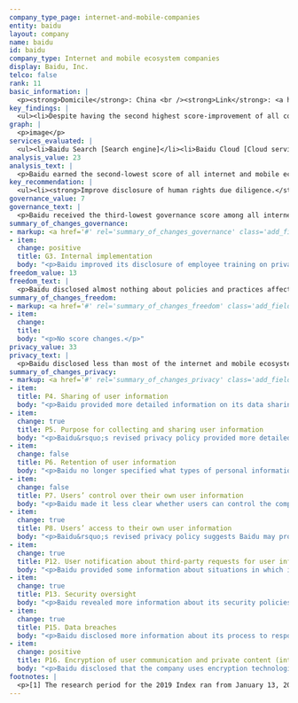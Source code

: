 ```yaml
---
company_type_page: internet-and-mobile-companies
entity: baidu
layout: company
name: baidu
id: baidu
company_type: Internet and mobile ecosystem companies
display: Baidu, Inc.
telco: false
rank: 11
basic_information: | 
  <p><strong>Domicile</strong>: China <br /><strong>Link</strong>: <a href="https://www.baidu.com" target="_blank" rel="noopener">https://www.baidu.com</a></p>
key_findings: | 
  <ul><li>Despite having the second highest score-improvement of all companies in the 2019 RDR Index, Baidu had the second-lowest overall score among internet and mobile ecosystem companies.</li><li>Baidu disclosed almost nothing about how it safeguards users&rsquo; right to freedom of expression, but made significant strides in disclosures regarding its respect of users&rsquo; privacy rights.</li><li>Baidu disclosed nothing about its process for responding to third-party requests to restrict access to content or accounts, and published no data about these types of restrictions.</li></ul>
graph: | 
  <p>image</p>
services_evaluated: | 
  <ul><li>Baidu Search [Search engine]</li><li>Baidu Cloud [Cloud service]</li><li>Baidu PostBar [Social networking &amp; blog]</li></ul>
analysis_value: 23
analysis_text: | 
  <p>Baidu earned the second-lowest score of all internet and mobile ecosystem companies, outperforming only Mail.Ru.<sup>1</sup> However, Baidu significantly improved its disclosure of how it handles user information, and earned the second-highest score improvement of all companies evaluated.<sup>2</sup> Baidu improved the accessibility of its privacy policy, provided more detailed information on its data sharing policies&mdash;including the types of user information it shares and for what purposes&mdash;and improved its disclosure of options users have to obtain a copy of their own information. This progress could be attributed, in part, to new regulations requiring companies to be more transparent about their purposes for processing data.<sup>3</sup> However, the company still failed to meet basic standards for respecting users&rsquo; freedom of expression and privacy. While the Chinese internet environment is restrictive, there are no legal barriers to prevent Baidu from further improving its policies for handling and securing user information.<sup>4</sup></p><p>&nbsp;</p><hr /><p>&nbsp;</p><p><strong>Baidu, Inc.</strong> provides internet search, cloud storage, social networking, and other services in China and internationally.</p><p><strong>Market cap:</strong> USD 59.5 billion<sup>5</sup><br /><strong>NasdaqGS:</strong> BIDU</p>
key_recommendation: | 
  <ul><li><strong>Improve disclosure of human rights due diligence.</strong> Baidu should disclose more information about its human rights due diligence, including whether it conducts human rights risk assessments on new and existing services and when entering new markets.</li><li><strong>Increase transparency about private requests.</strong> Baidu should publish data about private requests to restrict content or accounts and for user information.</li><li><strong>Improve user control of personal data.</strong> Baidu should improve users&rsquo; options to control and access their own information, including how that information is used for targeted advertising.</li></ul>
governance_value: 7
governance_text: | 
  <p>Baidu received the third-lowest governance score among all internet and mobile ecosystem companies, outperforming only Russian company Mail.Ru and Tencent, the other Chinese company included in the RDR Index. The company made a commitment to respect users&rsquo; privacy and personal information, although it fell short of committing to respect privacy as a human right (G1). Baidu improved its disclosure by committing to provide employee training on privacy-related issues (G3). It did not disclose any information about conducting human rights impact assessments, including whether or not it assesses freedom of expression and privacy risks associated with its automated decision-making and its targeted advertising policies and practices (G4). It offered a complaints mechanism for PostBar users to submit freedom of expression and privacy related grievances, but not for its other services evaluated (G6). China&rsquo;s political and legal environment strongly discourages companies from making human rights commitments, but Baidu could still improve its disclosure of its grievance and remedy mechanisms (G6).</p>
summary_of_changes_governance:
- markup: <a href='#' rel='summary_of_changes_governance' class='add_fieldset dashicons-before dashicons-plus'><span>Add fieldset</span></a>
- item:
  change: positive
  title: G3. Internal implementation
  body: "<p>Baidu improved its disclosure of employee training on privacy and data security issues.</p>"
freedom_value: 13
freedom_text: | 
  <p>Baidu disclosed almost nothing about policies and practices affecting freedom of expression, revealing less than any other internet and mobile ecosystem company evaluated, including its Chinese peer, Tencent. While Baidu published terms for its services that were easy to find and relatively easy to understand (F1), it failed to disclose if and how it notifies users when it introduces changes to these terms (F2). It disclosed limited information about what types of content and activities are prohibited on its services (F3) and offered no data about the volume and nature of content or accounts it restricted for violating these rules (F4). It also did not commit to notify users when it restricts their access to content or accounts (F8).</p><p>Along with Samsung, Baidu was one of only two internet and mobile ecosystem companies that did not disclose any information about content and account restrictions in response to third party requests (F5-F7). It did not disclose any information about its process for responding to government or private requests to restrict content or accounts (F5), nor did it publish data about the requests it received and with which it complied (F6, F7).</p>
summary_of_changes_freedom:
- markup: <a href='#' rel='summary_of_changes_freedom' class='add_fieldset dashicons-before dashicons-plus'><span>Add fieldset</span></a>
- item:
  change: 
  title: 
  body: "<p>No score changes.</p>"
privacy_value: 33
privacy_text: | 
  <p>Baidu disclosed less than most of the internet and mobile ecosystem companies in this category, despite improvements. It disclosed minimal information about how it handles user data (P3-P9), disclosing nothing about how long it retains user information (P6) or whether it tracks users across third-party websites and apps (P9). However, it improved its disclosure of its data sharing policies, including the types of user information it shares and with whom (P4) and for what purposes (P5), and of options users have to obtain a copy of their user information (P8).</p><p>Baidu disclosed little about how it handles government and private requests for user information (P10, P11), but disclosed more than Tencent. It improved disclosure of its policies of notifying users of third-party requests for user data (P12) by disclosing the circumstances under which it may not notify users, but failed to reveal any data about such requests (P11). Although the Chinese legal and political environment makes it unrealistic to expect companies to disclose detailed information about government requests, Baidu should be able to reveal if and when it shares user information via private requests and under what circumstances.</p><p>Baidu disclosed less information about its security policies (P13-P18) than all internet and mobile ecosystem companies aside from Samsung. It significantly improved its disclosure of how it responds to data breaches (P15) and improved its disclosure of limits on employees&rsquo; access to user data (P13), but still failed to disclose any other information about its measures to keep user data secure (P13). It disclosed a bug bounty program through which security researchers can report vulnerabilities, but not a time frame in which it will review these reports (P14). It also disclosed that it uses encryption technologies (P16), but did not specify what types of data are encrypted and how.</p>
summary_of_changes_privacy:
- markup: <a href='#' rel='summary_of_changes_privacy' class='add_fieldset dashicons-before dashicons-plus'><span>Add fieldset</span></a>
- item:
  title: P4. Sharing of user information
  body: "<p>Baidu provided more detailed information on its data sharing policies, including the types of user information it shares and with whom.</p>"
- item:
  change: true
  title: P5. Purpose for collecting and sharing user information
  body: "<p>Baidu&rsquo;s revised privacy policy provided more detailed information about the purposes for collecting and sharing user information.</p>"
- item:
  change: false
  title: P6. Retention of user information
  body: "<p>Baidu no longer specified what types of personal information it deletes or anonymizes after a user deletes their account.</p>"
- item:
  change: false
  title: P7. Users’ control over their own user information
  body: "<p>Baidu made it less clear whether users can control the company's collection of their user information for the purposes of targeted advertising.</p>"
- item:
  change: true
  title: P8. Users’ access to their own user information
  body: "<p>Baidu&rsquo;s revised privacy policy suggests Baidu may provide a copy of some user information but perhaps not all or not in every case.</p>"
- item:
  change: true
  title: P12. User notification about third-party requests for user information
  body: "<p>Baidu provided some information about situations in which it would not notify users of third-party requests for their data.</p>"
- item:
  change: true
  title: P13. Security oversight
  body: "<p>Baidu revealed more information about its security policies, including limits on employees to access user data.</p>"
- item:
  change: true
  title: P15. Data breaches
  body: "<p>Baidu disclosed more information about its process to respond to data breaches that includes a commitment to notify users of such incidents.</p>"
- item:
  change: positive
  title: P16. Encryption of user communication and private content (internet and mobile ecosystem companies)
  body: "<p>Baidu disclosed that the company uses encryption technologies , although it did not specify what types of data are encrypted and in what way.</p>"
footnotes: | 
  <p>[1] The research period for the 2019 Index ran from January 13, 2018 to February 8, 2019. Policies that came into effect after February 8, 2019 were not evaluated in this Index.<br />[2] For Baidu&rsquo;s performance in the 2018 Index, see: <a href="/index2018/companies/baidu">https://rankingdigitalrights.org/index2018/companies/baidu</a>&nbsp;<br />[3] &ldquo;Personal Information Security Specification,&rdquo; November 2017, <a href="https://www.tc260.org.cn/upload/2018-01-24/1516799764389090333.pdf" target="_blank" rel="noopener">https://www.tc260.org.cn/upload/2018-01-24/1516799764389090333.pdf</a>&nbsp;<br />[4] &ldquo;Freedom on the Net&rdquo; (Freedom House, November 2018), <a href="https://freedomhouse.org/report/freedom-net/2018/china" target="_blank" rel="noopener">https://freedomhouse.org/report/freedom-net/2018/china</a>&nbsp;<br />[5] Bloomberg Markets, Accessed April 18, 2019, <a href="https://www.bloomberg.com/quote/BIDU:US" target="_blank" rel="noopener">https://www.bloomberg.com/quote/BIDU:US</a>&nbsp;</p>
---
```

